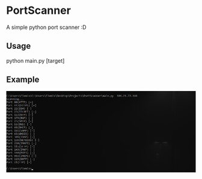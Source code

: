 # PortScanner
A simple python port scanner :D


## Usage
python main.py [target]

## Example
![example](clipimage.jpg)
